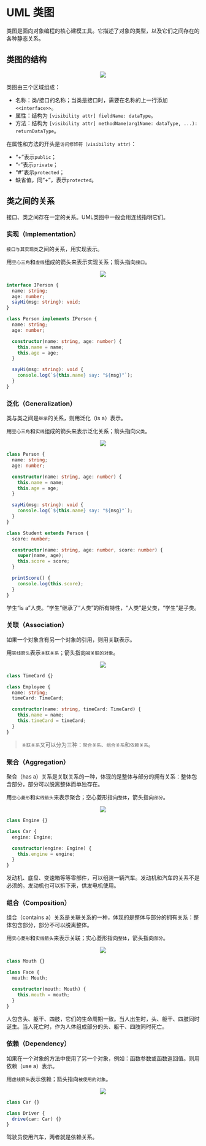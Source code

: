 # UML 类图

类图是面向对象编程的核心建模工具。它描述了对象的类型，以及它们之间存在的各种静态关系。

## 类图的结构

<p align="center"><img src="./1.png"></p>

类图由三个区域组成：

- 名称：类/接口的名称；当类是接口时，需要在名称的上一行添加`<<interface>>`。
- 属性：结构为 `[visibility attr] fieldName: dataType`。
- 方法：结构为 `[visibility attr] methodName(arg1Name: dataType, ...): returnDataType`。

在属性和方法的开头是`访问修饰符（visibility attr）`：

- “+”表示`public`；
- “-”表示`private`；
- “#”表示`protected`；
- 缺省值，同“+”，表示`protected`。

## 类之间的关系

接口、类之间存在一定的关系。UML类图中一般会用连线指明它们。

### 实现（Implementation）

`接口与其实现类`之间的关系，用实现表示。

用`空心三角`和`虚线`组成的箭头来表示实现关系；箭头指向`接口`。

<p align="center"><img src="./2.png"></p>

```ts
interface IPerson {
  name: string;
  age: number;
  sayHi(msg: string): void;
}

class Person implements IPerson {
  name: string;
  age: number;

  constructor(name: string, age: number) {
    this.name = name;
    this.age = age;
  }

  sayHi(msg: string): void {
    console.log(`${this.name} say: "${msg}"`);
  }
}
```

### 泛化（Generalization）

类与类之间是`继承`的关系，则用泛化（is a）表示。

用`空心三角`和`实线`组成的箭头来表示泛化关系；箭头指向`父类`。

<p align="center"><img src="./3.png"></p>

```ts
class Person {
  name: string;
  age: number;

  constructor(name: string, age: number) {
    this.name = name;
    this.age = age;
  }

  sayHi(msg: string): void {
    console.log(`${this.name} say: "${msg}"`);
  }
}

class Student extends Person {
  score: number;

  constructor(name: string, age: number, score: number) {
    super(name, age);
    this.score = score;
  }

  printScore() {
    console.log(this.score);
  }
}
```

学生“is a”人类。“学生”继承了“人类”的所有特性，“人类”是父类，“学生”是子类。

### 关联（Association）

如果一个对象含有另一个对象的引用，则用关联表示。

用`实线箭头`表示`关联关系`；箭头指向`被关联的对象`。

<p align="center"><img src="./4.png"></p>

```ts
class TimeCard {}

class Employee {
  name: string;
  timeCard: TimeCard;

  constructor(name: string, timeCard: TimeCard) {
    this.name = name;
    this.timeCard = timeCard;
  }
}
```

> `关联关系`又可以分为三种：`聚合关系`、`组合关系`和`依赖关系`。

### 聚合（Aggregation）

聚合（has a）关系是关联关系的一种，体现的是整体与部分的拥有关系：整体包含部分，部分可以脱离整体而单独存在。

用`空心菱形`和`实线箭头`来表示聚合；空心菱形指向`整体`，箭头指向`部分`。

<p align="center"><img src="./5.png"></p>

```ts
class Engine {}

class Car {
  engine: Engine;

  constructor(engine: Engine) {
    this.engine = engine;
  }
}
```

发动机、底盘、变速箱等等零部件，可以组装一辆汽车。发动机和汽车的关系不是必须的。发动机也可以拆下来，供发电机使用。

### 组合（Composition）

组合（contains a）关系是关联关系的一种，体现的是整体与部分的拥有关系：整体包含部分，部分不可以脱离整体。

用`实心菱形`和`实线箭头`来表示关联；实心菱形指向`整体`，箭头指向`部分`。

<p align="center"><img src="./6.png"></p>

```ts
class Mouth {}

class Face {
  mouth: Mouth;

  constructor(mouth: Mouth) {
    this.mouth = mouth;
  }
}
```

人包含头、躯干、四肢，它们的生命周期一致。当人出生时，头、躯干、四肢同时诞生。当人死亡时，作为人体组成部分的头、躯干、四肢同时死亡。

### 依赖（Dependency）

如果在一个对象的方法中使用了另一个对象，例如：函数参数或函数返回值。则用依赖（use a）表示。

用`虚线箭头`表示依赖；箭头指向`被使用的对象`。

<p align="center"><img src="./7.png"></p>

```ts
class Car {}

class Driver {
  drive(car: Car) {}
}
```

驾驶员使用汽车，两者就是依赖关系。
